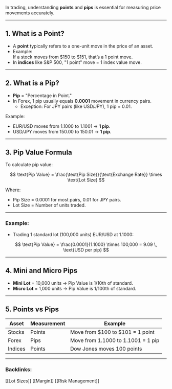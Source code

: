 In trading, understanding **points** and **pips** is essential for measuring price movements accurately.

---

## 1. **What is a Point?**

- A **point** typically refers to a one-unit move in the price of an asset.
- Example:  
  If a stock moves from $150 to $151, that’s a 1 point move.
- In **indices** like S&P 500, "1 point" move = 1 index value move.

---

## 2. **What is a Pip?**

- **Pip** = "Percentage in Point."
- In Forex, 1 pip usually equals **0.0001** movement in currency pairs.
  - Exception: For JPY pairs (like USD/JPY), 1 pip = 0.01.

Example:

- EUR/USD moves from 1.1000 to 1.1001 → **1 pip**.
- USD/JPY moves from 150.00 to 150.01 → **1 pip**.

---

## 3. **Pip Value Formula**

To calculate pip value:

$$
\text{Pip Value} = \frac{\text{Pip Size}}{\text{Exchange Rate}} \times \text{Lot Size}
$$

Where:

- Pip Size = 0.0001 for most pairs, 0.01 for JPY pairs.
- Lot Size = Number of units traded.

---

### Example:

- Trading 1 standard lot (100,000 units) EUR/USD at 1.1000:

$$
\text{Pip Value} = \frac{0.0001}{1.1000} \times 100,000 = 9.09 \, \text{USD per pip}
$$

---

## 4. **Mini and Micro Pips**

- **Mini Lot** = 10,000 units → Pip Value is 1/10th of standard.
- **Micro Lot** = 1,000 units → Pip Value is 1/100th of standard.

---

## 5. **Points vs Pips**

| Asset   | Measurement | Example                            |
| ------- | ----------- | ---------------------------------- |
| Stocks  | Points      | Move from $100 to $101 = 1 point   |
| Forex   | Pips        | Move from 1.1000 to 1.1001 = 1 pip |
| Indices | Points      | Dow Jones moves 100 points         |

---

### Backlinks:
[[Lot Sizes]] [[Margin]] [[Risk Management]]